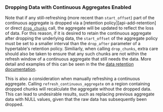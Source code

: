 ### Dropping Data with Continuous Aggregates Enabled [](dropping-data)
Note that if any still-refreshing (more recent than `start_offset`) part of the
continuous aggregate is dropped via a [retention policy][api-add-retention] or
direct [`drop_chunks`][api-drop-chunks] call, the aggregate will be updated to
reflect the loss of data. For this reason, if it is desired to retain the continuous
aggregate after dropping the underlying data, the `start_offset` of the aggregate
policy must be set to a smaller interval than the `drop_after` parameter of a
hypertable's retention policy. Similiarly, when calling `drop_chunks`, extra
care should also be taken to ensure that any such chunks are not within the
refresh window of a continuous aggregate that still needs the data.  More detail
and examples of this can be seen in the the [data retention documentation][retention-aggregate].

This is also a consideration when manually refreshing a continuous aggregate.
Calling `refresh_continuous_aggregate` on a region containing dropped chunks will
recalculate the aggregate without the dropped data. This can lead to undesirable
results, such as replacing previous aggregate data with NULL values, given that the
raw data has subsequently been dropped.



[api-drop-chunks]: /api#drop_chunks
[retention-aggregate]: /using-timescaledb/data-retention#retention-with-aggregates
